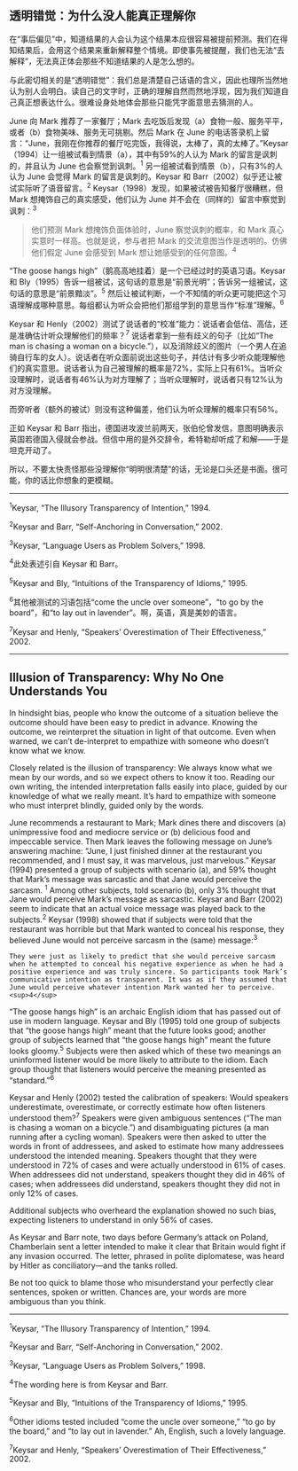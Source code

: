 ## 透明错觉：为什么没人能真正理解你

在“事后偏见”中，知道结果的人会认为这个结果本应很容易被提前预测。我们在得知结果后，会用这个结果来重新解释整个情境。即使事先被提醒，我们也无法“去解释”，无法真正体会那些不知道结果的人是怎么想的。

与此密切相关的是“透明错觉”：我们总是清楚自己话语的含义，因此也理所当然地认为别人会明白。读自己的文字时，正确的理解自然而然地浮现，因为我们知道自己真正想表达什么。很难设身处地体会那些只能凭字面意思去猜测的人。

June 向 Mark 推荐了一家餐厅；Mark 去吃饭后发现（a）食物一般、服务平平，或者（b）食物美味、服务无可挑剔。然后 Mark 在 June 的电话答录机上留言：“June，我刚在你推荐的餐厅吃完饭，我得说，太棒了，真的太棒了。”Keysar（1994）让一组被试看到情景（a），其中有59%的人认为 Mark 的留言是讽刺的，并且认为 June 也会察觉到讽刺。<sup>1</sup> 另一组被试看到情景（b），只有3%的人认为 June 会觉得 Mark 的留言是讽刺的。Keysar 和 Barr（2002）似乎还让被试实际听了语音留言。<sup>2</sup> Keysar（1998）发现，如果被试被告知餐厅很糟糕，但 Mark 想掩饰自己的真实感受，他们认为 June 并不会在（同样的）留言中察觉到讽刺：<sup>3</sup>

> 他们预测 Mark 想掩饰负面体验时，June 察觉讽刺的概率，和 Mark 真心实意时一样高。也就是说，参与者把 Mark 的交流意图当作是透明的。仿佛他们假定 June 会感受到 Mark 想让她感受到的任何意图。<sup>4</sup>

“The goose hangs high”（鹅高高地挂着）是一个已经过时的英语习语。Keysar 和 Bly（1995）告诉一组被试，这句话的意思是“前景光明”；告诉另一组被试，这句话的意思是“前景黯淡”。<sup>5</sup> 然后让被试判断，一个不知情的听众更可能把这个习语理解成哪种意思。每组都认为听众会把他们那组学到的意思当作“标准”理解。<sup>6</sup>

Keysar 和 Henly（2002）测试了说话者的“校准”能力：说话者会低估、高估，还是准确估计听众理解他们的频率？<sup>7</sup> 说话者拿到一些有歧义的句子（比如“The man is chasing a woman on a bicycle.”），以及消除歧义的图片（一个男人在追骑自行车的女人）。说话者在听众面前说出这些句子，并估计有多少听众能理解他们的真实意思。说话者认为自己被理解的概率是72%，实际上只有61%。当听众没理解时，说话者有46%认为对方理解了；当听众理解时，说话者只有12%认为对方没理解。

而旁听者（额外的被试）则没有这种偏差，他们认为听众理解的概率只有56%。

正如 Keysar 和 Barr 指出，德国进攻波兰前两天，张伯伦曾发信，意图明确表示英国若德国入侵就会参战。但信中用的是外交辞令，希特勒却听成了和解——于是坦克开动了。

所以，不要太快责怪那些没理解你“明明很清楚”的话，无论是口头还是书面。很可能，你的话比你想象的更模糊。

---

<sup>1</sup>Keysar, “The Illusory Transparency of Intention,” 1994.

<sup>2</sup>Keysar and Barr, “Self-Anchoring in Conversation,” 2002.

<sup>3</sup>Keysar, “Language Users as Problem Solvers,” 1998.

<sup>4</sup>此处表述引自 Keysar 和 Barr。

<sup>5</sup>Keysar and Bly, “Intuitions of the Transparency of Idioms,” 1995. 

<sup>6</sup>其他被测试的习语包括“come the uncle over someone”，“to go by the board”，和“to lay out in lavender”。啊，英语，真是美妙的语言。

<sup>7</sup>Keysar and Henly, “Speakers’ Overestimation of Their Effectiveness,” 2002.

---

## Illusion of Transparency: Why No One Understands You

In hindsight bias, people who know the outcome of a situation believe the outcome should have been easy to predict in advance. Knowing the outcome, we reinterpret the situation in light of that outcome. Even when warned, we can’t de-interpret to empathize with someone who doesn’t know what we know.

Closely related is the illusion of transparency: We always know what we mean by our words, and so we expect others to know it too. Reading our own writing, the intended interpretation falls easily into place, guided by our knowledge of what we really meant. It’s hard to empathize with someone who must interpret blindly, guided only by the words.

June recommends a restaurant to Mark; Mark dines there and discovers (a) unimpressive food and mediocre service or (b) delicious food and impeccable service. Then Mark leaves the following message on June’s answering machine: “June, I just finished dinner at the restaurant you recommended, and I must say, it was marvelous, just marvelous.” Keysar (1994) presented a group of subjects with scenario (a), and 59% thought that Mark’s message was sarcastic and that Jane would perceive the sarcasm. <sup>1</sup> Among other subjects, told scenario (b), only 3% thought that Jane would perceive Mark’s message as sarcastic. Keysar and Barr (2002) seem to indicate that an actual voice message was played back to the subjects.<sup>2</sup> Keysar (1998) showed that if subjects were told that the restaurant was horrible but that Mark wanted to conceal his response, they believed June would not perceive sarcasm in the (same) message:<sup>3</sup>

	They were just as likely to predict that she would perceive sarcasm when he attempted to conceal his negative experience as when he had a positive experience and was truly sincere. So participants took Mark’s communicative intention as transparent. It was as if they assumed that June would perceive whatever intention Mark wanted her to perceive.<sup>4</sup>

“The goose hangs high” is an archaic English idiom that has passed out of use in modern language. Keysar and Bly (1995) told one group of subjects that “the goose hangs high” meant that the future looks good; another group of subjects learned that “the goose hangs high” meant the future looks gloomy.<sup>5</sup> Subjects were then asked which of these two meanings an uninformed listener would be more likely to attribute to the idiom. Each group thought that listeners would perceive the meaning presented as “standard.”<sup>6</sup>

Keysar and Henly (2002) tested the calibration of speakers: Would speakers underestimate, overestimate, or correctly estimate how often listeners understood them?<sup>7</sup> Speakers were given ambiguous sentences (“The man is chasing a woman on a bicycle.”) and disambiguating pictures (a man running after a cycling woman). Speakers were then asked to utter the words in front of addressees, and asked to estimate how many addressees understood the intended meaning. Speakers thought that they were understood in 72% of cases and were actually understood in 61% of cases. When addressees did not understand, speakers thought they did in 46% of cases; when addressees did understand, speakers thought they did not in only 12% of cases.

Additional subjects who overheard the explanation showed no such bias, expecting listeners to understand in only 56% of cases.

As Keysar and Barr note, two days before Germany’s attack on Poland, Chamberlain sent a letter intended to make it clear that Britain would fight if any invasion occurred. The letter, phrased in polite diplomatese, was heard by Hitler as conciliatory—and the tanks rolled.

Be not too quick to blame those who misunderstand your perfectly clear sentences, spoken or written. Chances are, your words are more ambiguous than you think.

---

<sup>1</sup>Keysar, “The Illusory Transparency of Intention,” 1994.

<sup>2</sup>Keysar and Barr, “Self-Anchoring in Conversation,” 2002.

<sup>3</sup>Keysar, “Language Users as Problem Solvers,” 1998.

<sup>4</sup>The wording here is from Keysar and Barr.

<sup>5</sup>Keysar and Bly, “Intuitions of the Transparency of Idioms,” 1995. 

<sup>6</sup>Other idioms tested included “come the uncle over someone,” “to go by the board,” and “to lay out in lavender.” Ah, English, such a lovely language.

<sup>7</sup>Keysar and Henly, “Speakers’ Overestimation of Their Effectiveness,” 2002.